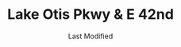 ---
layout: location-page
date: Last Modified
description: "Local COVID-19 testing is available at Lake Otis Pkwy & E 42nd in Anchorage, Alaska, USA."
permalink: "locations/alaska/anchorage/lake-otis-pkwy-and-e-42nd/"
tags:
  - locations
  - alaska
title: Lake Otis Pkwy & E 42nd
state: Alaska
stateAbbr: AK
hood: Anchorage
address: corner of Lake Otis Parkway and East 42nd Avenue
city: Anchorage
zip: 99508
mapUrl: "http://maps.apple.com/?q=Lake+Otis+Pkwy+and+E+42nd&address=corner+of+Lake+Otis+Parkway+and+East+42nd+Avenue,Anchorage,Alaska,99508"
locationType: Drive-thru
phone: undefined
website: undefined
onlineBooking: undefined
closed: undefined
closedUpdate: April 16th, 2020
notes: "Free. Requires doctor's referral."
days: Everyday
hours: 9AM-7PM
ctaMessage: No contact info available.
---